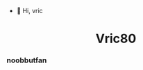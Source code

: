 - 👋 Hi, vric

<!---
Vric80/Vric80 is a ✨ special ✨ repository because its `README.md` (this file) appears on your GitHub profile.
You can click the Preview link to take a look at your changes.
--->
<h1 align="center">Vric80</h1>
<h3 align="left">noobbutfan